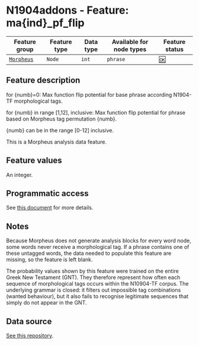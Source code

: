# N1904addons - Feature: ma{ind}_pf_flip

Feature group |Feature type | Data type | Available for node types | Feature status
---  | --- | --- | --- | ---
[`Morpheus`](README.md#feature-group-morpheus-analyses-meta-and-summary) | `Node`| `int` | `phrase` | [🆗](featurestatus.md#Reasonable "Reasonable")

## Feature description

for {numb}=0: Max function flip potential for base phrase according N1904-TF morphological tags.

for {numb} in range [1,12], inclusive: Max function flip potential for phrase based on Morpheus tag permutation {numb}.

{numb} can be in the range [0-12] inclusive.

This is a Morpheus analysis data feature.

## Feature values

An integer.

## Programmatic access

See [this document](../using_the_morpheus_features.md) for more details.

## Notes

Because Morpheus does not generate analysis blocks for every word node, some words never receive a morphological tag. If a phrase contains one of these untagged words, the data needed to populate this feature are missing, so the feature is left blank.

The probability values shown by this feature were trained on the entire Greek New Testament (GNT). They therefore represent how often each sequence of morphological tags occurs within the N10904-TF corpus. The underlying grammar is closed: it filters out impossible tag combinations (wanted behaviour), but it also fails to recognise legitimate sequences that simply do not appear in the GNT.

## Data source

[See this repository](https://tonyjurg.github.io/Create_morpheus_TF_dataset/).
